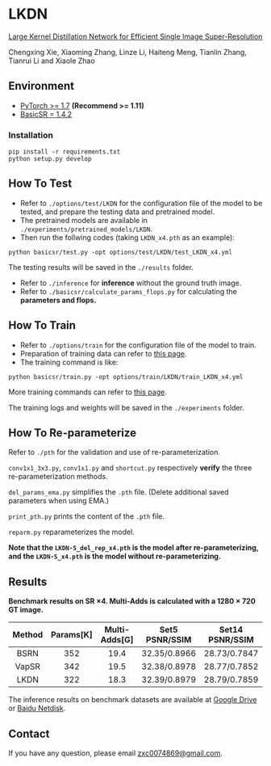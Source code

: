 # LKDN
[Large Kernel Distillation Network for Efficient Single Image Super-Resolution](https://openaccess.thecvf.com/content/CVPR2023W/NTIRE/papers/Xie_Large_Kernel_Distillation_Network_for_Efficient_Single_Image_Super-Resolution_CVPRW_2023_paper.pdf)

Chengxing Xie, Xiaoming Zhang, Linze Li, Haiteng Meng, Tianlin Zhang, Tianrui Li and Xiaole Zhao

## Environment

- [PyTorch >= 1.7](https://pytorch.org/) **(Recommend >= 1.11)**
- [BasicSR = 1.4.2](https://github.com/XPixelGroup/BasicSR)

### Installation

```
pip install -r requirements.txt
python setup.py develop
```

## How To Test

- Refer to `./options/test/LKDN` for the configuration file of the model to be tested, and prepare the testing data and pretrained model.
- The pretrained models are available in `./experiments/pretrained_models/LKDN`.
- Then run the follwing codes (taking `LKDN_x4.pth` as an example):

```
python basicsr/test.py -opt options/test/LKDN/test_LKDN_x4.yml
```

The testing results will be saved in the `./results` folder.

- Refer to `./inference` for **inference** without the ground truth image.
- Refer to `./basicsr/calculate_params_flops.py` for calculating the **parameters and flops.**

## How To Train

- Refer to `./options/train` for the configuration file of the model to train.
- Preparation of training data can refer to [this page](https://github.com/XPixelGroup/BasicSR/blob/master/docs/DatasetPreparation.md).
- The training command is like:

```
python basicsr/train.py -opt options/train/LKDN/train_LKDN_x4.yml
```

More training commands can refer to [this page](https://github.com/XPixelGroup/BasicSR/blob/master/docs/TrainTest.md).

The training logs and weights will be saved in the `./experiments` folder.

## How To Re-parameterize

Refer to `./pth` for the validation and use of re-parameterization.

`conv1x1_3x3.py`, `conv1x1.py` and `shortcut.py` respectively **verify** the three re-parameterization methods.

`del_params_ema.py` simplifies the `.pth` file. (Delete additional saved parameters when using EMA.)

`print_pth.py` prints the content of the `.pth` file.

`reparm.py` reparameterizes the model.

**Note that the `LKDN-S_del_rep_x4.pth` is the model after re-parameterizing, and the `LKDN-S_x4.pth` is the model without re-parameterizing.**

## Results

**Benchmark results on SR ×4. Multi-Adds is calculated with a 1280 × 720 GT image.**

| **Method** | **Params[K]** | **Multi-Adds[G]** | **Set5 PSNR/SSIM** | **Set14 PSNR/SSIM** | **BSD100 PSNR/SSIM** | **Urban100 PSNR/SSIM** | **Manga109 PNSR/SSIM** |
| :--------: | :-----------: | :---------------: | :----------------: | :-----------------: | :------------------: | :--------------------: | :--------------------: |
|    BSRN    |      352      |       19.4        |    32.35/0.8966    |    28.73/0.7847     |     27.65/0.7387     |      26.27/0.7908      |      30.84/0.9123      |
|   VapSR    |      342      |       19.5        |    32.38/0.8978    |    28.77/0.7852     |     27.68/0.7398     |      26.35/0.7941      |      30.89/0.9132      |
|    LKDN    |      322      |       18.3        |    32.39/0.8979    |    28.79/0.7859     |     27.69/0.7402     |      26.42/0.7965      |      30.97/0.9140      |

The inference results on benchmark datasets are available at [Google Drive](https://drive.google.com/drive/folders/18If6wTJEU1Xpqf7uDbSIMO2PzQCu7kN_?usp=sharing) or [Baidu Netdisk](https://pan.baidu.com/s/1A0vFDCqD7dhs3O3P3_0jkw?pwd=lkdn).

## Contact

If you have any question, please email zxc0074869@gmail.com.
